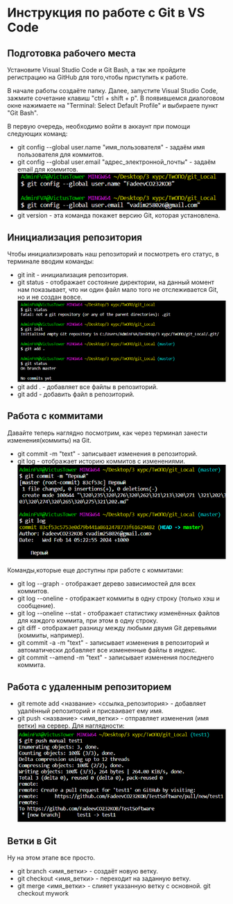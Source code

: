 # **Инструкция по работе с Git в VS Code**

## Подготовка рабочего места
Установите Visual Studio Code и Git Bash, а так же пройдите регистрацию на GitHub для того,чтобы приступить к работе.

В начале работы создаёте папку. 
Далее, запустите Visual Studio Code, зажмите сочетание клавиш "ctrl + shift + p". В появившемся диалоговом окне нажимаете на "Terminal: Select Default Profile" и выбираете пункт "Git Bash".

В первую очередь, необходимо войти в аккаунт при помощи следующих команд:
* git config --global user.name "имя_пользователя" - задаём имя пользователя для коммитов.
* git config --global user.email "адрес_электронной_почты" - задаём email для коммитов.
![Alt text](1.PNG)
* git version - эта команда покажет версию Git, которая установлена.
## Инициализация репозитория
Чтобы инициализировать наш репозиторий и посмотреть его статус, в терминале вводим команды:
* git init - инициализация репозитория.
* git status - отображает состояние директории, на данный момент нам показывает, что ни один файл мало того не отслеживается Git, но и не создан вовсе.
![Alt text](2.PNG)
* git add . - добавляет все файлы в репозиторий.
* git add <filename> - добавить файл в репозиторий.

## Работа с коммитами
Давайте теперь наглядно посмотрим, как через терминал занести изменения(коммиты) на Git.
* git commit -m "text" - записывает изменения в репозиторий.
* git log - отображает историю коммитов с изменениями.
![Alt text](3.PNG)

Команды,которые еще доступны при работе с коммитами:
* git log --graph - отображает дерево зависимостей для всех коммитов.
* git log --oneline - отображает коммиты в одну строку (только хэш и сообщение).
* git log --oneline --stat - отображает статистику изменённых файлов для каждого коммита, при этом в одну строку.
* git diff - отображает разницу между любыми двумя Git деревьями (коммиты, например).
* git commit -a -m "text" - записывает изменения в репозиторий и автоматически добавляет все измененные файлы в индекс.
* git commit --amend -m "text" - записывает изменения последнего коммита.

## Работа с удаленным репозиторием

* git remote add <название> <ссылка_репозитория> - добавляет удалённый репозиторий и присваивает ему имя.
* git push <название> <имя_ветки> - отправляет изменения (имя ветки) на сервер.
Для наглядности:
![Alt text](4.PNG)

## Ветки в Git
Ну на этом этапе все просто.
* git branch <имя_ветки> - создаёт новую ветку.
* git checkout <имя_ветки> - переходит на заданную ветку.
* git merge <имя_ветки> - слияет указанную ветку с основной.
git checkout mywork
